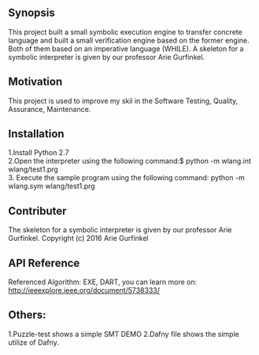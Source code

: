 ## Synopsis

This project built a small symbolic execution engine to transfer concrete language and built a small verification engine based on the former engine. Both of them based on an imperative language (WHILE). A skeleton for a symbolic interpreter is given by our professor Arie Gurfinkel.


## Motivation

This project is used to improve my skil in the Software Testing, Quality, Assurance, Maintenance.

## Installation

1.Install Python 2.7<br>
2.Open the interpreter using the following command:$ python -m wlang.int wlang/test1.prg<br>
3. Execute the sample program using the following command: python -m wlang.sym wlang/test1.prg<br>



## Contributer
The skeleton for a symbolic interpreter is given by our professor Arie Gurfinkel. Copyright (c) 2016 Arie Gurfinkel



## API Reference
Referenced Algorithm: EXE, DART, you can learn more on: http://ieeexplore.ieee.org/document/5738333/


## Others:

1.Puzzle-test shows a simple SMT DEMO
2.Dafny file shows the simple utilize of Dafny.

